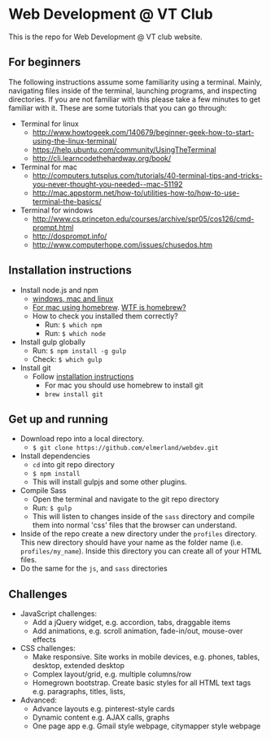 # Web Development @ VT Club

This is the repo for Web Development @ VT club website.

## For beginners

The following instructions assume some familiarity using a terminal. Mainly, navigating files inside of the terminal, launching programs, and inspecting directories. If you are not familiar with this please take a few minutes to get familiar with it. These are some tutorials that you can go through:
- Terminal for linux
    - http://www.howtogeek.com/140679/beginner-geek-how-to-start-using-the-linux-terminal/
    - https://help.ubuntu.com/community/UsingTheTerminal
    - http://cli.learncodethehardway.org/book/
- Terminal for mac
    - http://computers.tutsplus.com/tutorials/40-terminal-tips-and-tricks-you-never-thought-you-needed--mac-51192
    - http://mac.appstorm.net/how-to/utilities-how-to/how-to-use-terminal-the-basics/
- Terminal for windows
    - http://www.cs.princeton.edu/courses/archive/spr05/cos126/cmd-prompt.html
    - http://dosprompt.info/
    - http://www.computerhope.com/issues/chusedos.htm

## Installation instructions

- Install node.js and npm
    - [windows, mac and linux](http://nodejs.org/download/)
    - [For mac using homebrew](http://thechangelog.com/install-node-js-with-homebrew-on-os-x/). [WTF is homebrew?](http://brew.sh/)
    - How to check you installed them correctly?
        - Run: `$ which npm`
        - Run: `$ which node`
- Install gulp globally
    - Run: `$ npm install -g gulp`
    - Check: `$ which gulp`
- Install git
    - Follow [installation instructions](http://git-scm.com/book/en/Getting-Started-Installing-Git)
        - For mac you should use homebrew to install git
        - `brew install git`

## Get up and running
- Download repo into a local directory.
    - `$ git clone https://github.com/elmerland/webdev.git`
- Install dependencies
    - `cd` into git repo directory
    - `$ npm install`
    - This will install gulpjs and some other plugins.
- Compile Sass
    - Open the terminal and navigate to the git repo directory
    - Run: `$ gulp`
    - This will listen to changes inside of the `sass` directory and compile them into normal 'css' files that the browser can understand.
- Inside of the repo create a new directory under the `profiles` directory. This new directory should have your name as the folder name (i.e. `profiles/my_name`). Inside this directory you can create all of your HTML files.
- Do the same for the `js`, and `sass` directories

## Challenges
- JavaScript challenges:
    - Add a jQuery widget, e.g. accordion, tabs, draggable items
    - Add animations, e.g. scroll animation, fade-in/out, mouse-over effects
- CSS challenges:
    - Make responsive. Site works in mobile devices, e.g. phones, tables, desktop, extended desktop
    - Complex layout/grid, e.g. multiple columns/row
    - Homegrown bootstrap. Create basic styles for all HTML text tags e.g. paragraphs, titles, lists, 
- Advanced:
    - Advance layouts e.g. pinterest-style cards
    - Dynamic content e.g. AJAX calls, graphs
    - One page app e.g. Gmail style webpage, citymapper style webpage
